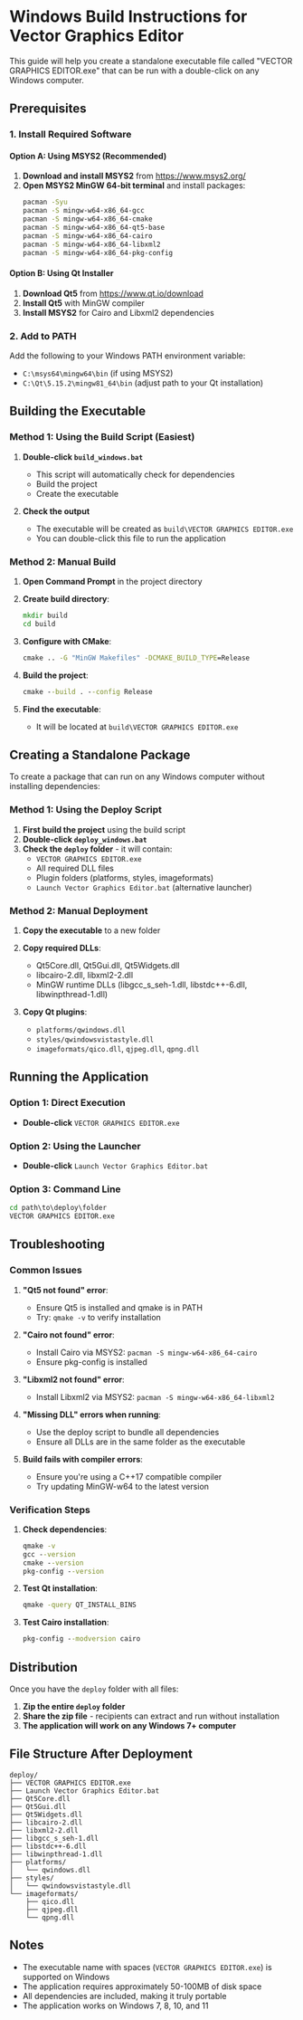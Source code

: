 # Windows Build Instructions for Vector Graphics Editor

This guide will help you create a standalone executable file called "VECTOR GRAPHICS EDITOR.exe" that can be run with a double-click on any Windows computer.

## Prerequisites

### 1. Install Required Software

#### Option A: Using MSYS2 (Recommended)
1. **Download and install MSYS2** from https://www.msys2.org/
2. **Open MSYS2 MinGW 64-bit terminal** and install packages:
   ```bash
   pacman -Syu
   pacman -S mingw-w64-x86_64-gcc
   pacman -S mingw-w64-x86_64-cmake
   pacman -S mingw-w64-x86_64-qt5-base
   pacman -S mingw-w64-x86_64-cairo
   pacman -S mingw-w64-x86_64-libxml2
   pacman -S mingw-w64-x86_64-pkg-config
   ```

#### Option B: Using Qt Installer
1. **Download Qt5** from https://www.qt.io/download
2. **Install Qt5** with MinGW compiler
3. **Install MSYS2** for Cairo and Libxml2 dependencies

### 2. Add to PATH
Add the following to your Windows PATH environment variable:
- `C:\msys64\mingw64\bin` (if using MSYS2)
- `C:\Qt\5.15.2\mingw81_64\bin` (adjust path to your Qt installation)

## Building the Executable

### Method 1: Using the Build Script (Easiest)

1. **Double-click `build_windows.bat`**
   - This script will automatically check for dependencies
   - Build the project
   - Create the executable

2. **Check the output**
   - The executable will be created as `build\VECTOR GRAPHICS EDITOR.exe`
   - You can double-click this file to run the application

### Method 2: Manual Build

1. **Open Command Prompt** in the project directory

2. **Create build directory**:
   ```cmd
   mkdir build
   cd build
   ```

3. **Configure with CMake**:
   ```cmd
   cmake .. -G "MinGW Makefiles" -DCMAKE_BUILD_TYPE=Release
   ```

4. **Build the project**:
   ```cmd
   cmake --build . --config Release
   ```

5. **Find the executable**:
   - It will be located at `build\VECTOR GRAPHICS EDITOR.exe`

## Creating a Standalone Package

To create a package that can run on any Windows computer without installing dependencies:

### Method 1: Using the Deploy Script

1. **First build the project** using the build script
2. **Double-click `deploy_windows.bat`**
3. **Check the `deploy` folder** - it will contain:
   - `VECTOR GRAPHICS EDITOR.exe`
   - All required DLL files
   - Plugin folders (platforms, styles, imageformats)
   - `Launch Vector Graphics Editor.bat` (alternative launcher)

### Method 2: Manual Deployment

1. **Copy the executable** to a new folder
2. **Copy required DLLs**:
   - Qt5Core.dll, Qt5Gui.dll, Qt5Widgets.dll
   - libcairo-2.dll, libxml2-2.dll
   - MinGW runtime DLLs (libgcc_s_seh-1.dll, libstdc++-6.dll, libwinpthread-1.dll)

3. **Copy Qt plugins**:
   - `platforms/qwindows.dll`
   - `styles/qwindowsvistastyle.dll`
   - `imageformats/qico.dll`, `qjpeg.dll`, `qpng.dll`

## Running the Application

### Option 1: Direct Execution
- **Double-click** `VECTOR GRAPHICS EDITOR.exe`

### Option 2: Using the Launcher
- **Double-click** `Launch Vector Graphics Editor.bat`

### Option 3: Command Line
```cmd
cd path\to\deploy\folder
VECTOR GRAPHICS EDITOR.exe
```

## Troubleshooting

### Common Issues

1. **"Qt5 not found" error**:
   - Ensure Qt5 is installed and qmake is in PATH
   - Try: `qmake -v` to verify installation

2. **"Cairo not found" error**:
   - Install Cairo via MSYS2: `pacman -S mingw-w64-x86_64-cairo`
   - Ensure pkg-config is installed

3. **"Libxml2 not found" error**:
   - Install Libxml2 via MSYS2: `pacman -S mingw-w64-x86_64-libxml2`

4. **"Missing DLL" errors when running**:
   - Use the deploy script to bundle all dependencies
   - Ensure all DLLs are in the same folder as the executable

5. **Build fails with compiler errors**:
   - Ensure you're using a C++17 compatible compiler
   - Try updating MinGW-w64 to the latest version

### Verification Steps

1. **Check dependencies**:
   ```cmd
   qmake -v
   gcc --version
   cmake --version
   pkg-config --version
   ```

2. **Test Qt installation**:
   ```cmd
   qmake -query QT_INSTALL_BINS
   ```

3. **Test Cairo installation**:
   ```cmd
   pkg-config --modversion cairo
   ```

## Distribution

Once you have the `deploy` folder with all files:

1. **Zip the entire `deploy` folder**
2. **Share the zip file** - recipients can extract and run without installation
3. **The application will work on any Windows 7+ computer**

## File Structure After Deployment

```
deploy/
├── VECTOR GRAPHICS EDITOR.exe
├── Launch Vector Graphics Editor.bat
├── Qt5Core.dll
├── Qt5Gui.dll
├── Qt5Widgets.dll
├── libcairo-2.dll
├── libxml2-2.dll
├── libgcc_s_seh-1.dll
├── libstdc++-6.dll
├── libwinpthread-1.dll
├── platforms/
│   └── qwindows.dll
├── styles/
│   └── qwindowsvistastyle.dll
└── imageformats/
    ├── qico.dll
    ├── qjpeg.dll
    └── qpng.dll
```

## Notes

- The executable name with spaces (`VECTOR GRAPHICS EDITOR.exe`) is supported on Windows
- The application requires approximately 50-100MB of disk space
- All dependencies are included, making it truly portable
- The application works on Windows 7, 8, 10, and 11 